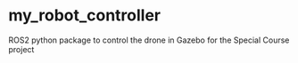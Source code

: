 # my_robot_controller
ROS2 python package to control the drone in Gazebo for the Special Course project
